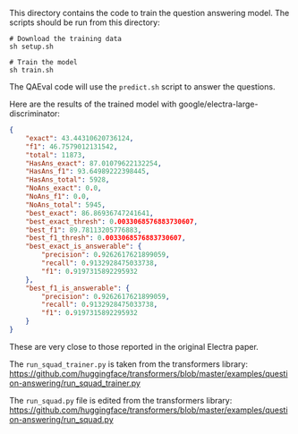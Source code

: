 This directory contains the code to train the question answering model.
The scripts should be run from this directory:

```
# Download the training data
sh setup.sh

# Train the model
sh train.sh
```

The QAEval code will use the `predict.sh` script to answer the questions.

Here are the results of the trained model with google/electra-large-discriminator:
```json
{
    "exact": 43.44310620736124,
    "f1": 46.7579012131542,
    "total": 11873,
    "HasAns_exact": 87.01079622132254,
    "HasAns_f1": 93.64989222398445,
    "HasAns_total": 5928,
    "NoAns_exact": 0.0,
    "NoAns_f1": 0.0,
    "NoAns_total": 5945,
    "best_exact": 86.86936747241641,
    "best_exact_thresh": 0.0033068576883730607,
    "best_f1": 89.78113205776883,
    "best_f1_thresh": 0.0033068576883730607,
    "best_exact_is_answerable": {
        "precision": 0.9262617621899059,
        "recall": 0.9132928475033738,
        "f1": 0.9197315892295932
    },
    "best_f1_is_answerable": {
        "precision": 0.9262617621899059,
        "recall": 0.9132928475033738,
        "f1": 0.9197315892295932
    }
}
```
These are very close to those reported in the original Electra paper.

The `run_squad_trainer.py` is taken from the transformers library:
https://github.com/huggingface/transformers/blob/master/examples/question-answering/run_squad_trainer.py

The `run_squad.py` file is edited from the transformers library:
https://github.com/huggingface/transformers/blob/master/examples/question-answering/run_squad.py
